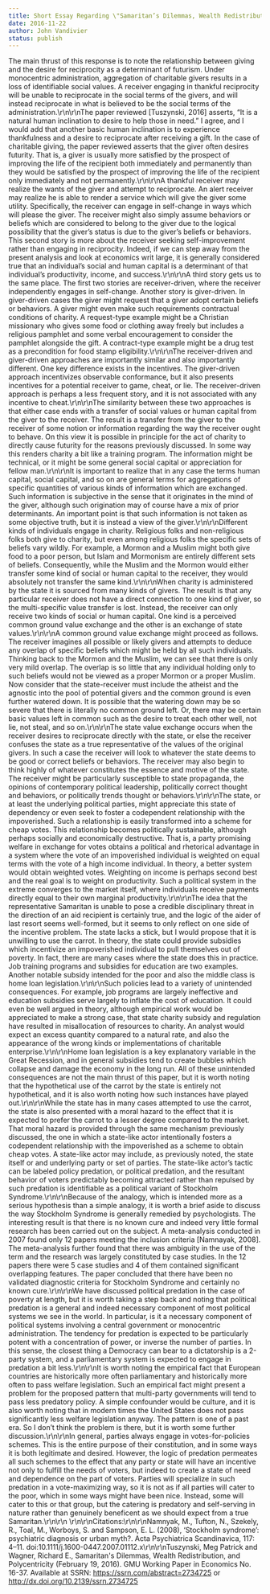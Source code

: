```yaml
---
title: Short Essay Regarding \"Samaritan’s Dilemmas, Wealth Redistribution, and Polycentricity\"
date: 2016-11-22
author: John Vandivier
status: publish
---
```


The main thrust of this response is to note the relationship between giving and the desire for reciprocity as a determinant of futurism. Under monocentric administration, aggregation of charitable givers results in a loss of identifiable social values. A receiver engaging in thankful reciprocity will be unable to reciprocate in the social terms of the givers, and will instead reciprocate in what is believed to be the social terms of the administration.\r\n\r\nThe paper reviewed [Tuszynski, 2016] asserts, “It is a natural human inclination to desire to help those in need.” I agree, and I would add that another basic human inclination is to experience thankfulness and a desire to reciprocate after receiving a gift. In the case of charitable giving, the paper reviewed asserts that the giver often desires futurity. That is, a giver is usually more satisfied by the prospect of improving the life of the recipient both immediately and permanently than they would be satisfied by the prospect of improving the life of the recipient only immediately and not permanently.\r\n\r\nA thankful receiver may realize the wants of the giver and attempt to reciprocate. An alert receiver may realize he is able to render a service which will give the giver some utility. Specifically, the receiver can engage in self-change in ways which will please the giver. The receiver might also simply assume behaviors or beliefs which are considered to belong to the giver due to the logical possibility that the giver’s status is due to the giver’s beliefs or behaviors. This second story is more about the receiver seeking self-improvement rather than engaging in reciprocity. Indeed, if we can step away from the present analysis and look at economics writ large, it is generally considered true that an individual’s social and human capital is a determinant of that individual’s productivity, income, and success.\r\n\r\nA third story gets us to the same place. The first two stories are receiver-driven, where the receiver independently engages in self-change. Another story is giver-driven. In giver-driven cases the giver might request that a giver adopt certain beliefs or behaviors. A giver might even make such requirements contractual conditions of charity. A request-type example might be a Christian missionary who gives some food or clothing away freely but includes a religious pamphlet and some verbal encouragement to consider the pamphlet alongside the gift. A contract-type example might be a drug test as a precondition for food stamp eligibility.\r\n\r\nThe receiver-driven and giver-driven approaches are importantly similar and also importantly different. One key difference exists in the incentives. The giver-driven approach incentivizes observable conformance, but it also presents incentives for a potential receiver to game, cheat, or lie. The receiver-driven approach is perhaps a less frequent story, and it is not associated with any incentive to cheat.\r\n\r\nThe similarity between these two approaches is that either case ends with a transfer of social values or human capital from the giver to the receiver. The result is a transfer from the giver to the receiver of some notion or information regarding the way the receiver ought to behave. On this view it is possible in principle for the act of charity to directly cause futurity for the reasons previously discussed. In some way this renders charity a bit like a training program. The information might be technical, or it might be some general social capital or appreciation for fellow man.\r\n\r\nIt is important to realize that in any case the terms human capital, social capital, and so on are general terms for aggregations of specific quantities of various kinds of information which are exchanged. Such information is subjective in the sense that it originates in the mind of the giver, although such origination may of course have a mix of prior determinants. An important point is that such information is not taken as some objective truth, but it is instead a view of the giver.\r\n\r\nDifferent kinds of individuals engage in charity. Religious folks and non-religious folks both give to charity, but even among religious folks the specific sets of beliefs vary wildly. For example, a Mormon and a Muslim might both give food to a poor person, but Islam and Mormonism are entirely different sets of beliefs. Consequently, while the Muslim and the Mormon would either transfer some kind of social or human capital to the receiver, they would absolutely not transfer the same kind.\r\n\r\nWhen charity is administered by the state it is sourced from many kinds of givers. The result is that any particular receiver does not have a direct connection to one kind of giver, so the multi-specific value transfer is lost. Instead, the receiver can only receive two kinds of social or human capital. One kind is a perceived common ground value exchange and the other is an exchange of state values.\r\n\r\nA common ground value exchange might proceed as follows. The receiver imagines all possible or likely givers and attempts to deduce any overlap of specific beliefs which might be held by all such individuals. Thinking back to the Mormon and the Muslim, we can see that there is only very mild overlap. The overlap is so little that any individual holding only to such beliefs would not be viewed as a proper Mormon or a proper Muslim. Now consider that the state-receiver must include the atheist and the agnostic into the pool of potential givers and the common ground is even further watered down. It is possible that the watering down may be so severe that there is literally no common ground left. Or, there may be certain basic values left in common such as the desire to treat each other well, not lie, not steal, and so on.\r\n\r\nThe state value exchange occurs when the receiver desires to reciprocate directly with the state, or else the receiver confuses the state as a true representative of the values of the original givers. In such a case the receiver will look to whatever the state deems to be good or correct beliefs or behaviors. The receiver may also begin to think highly of whatever constitutes the essence and motive of the state. The receiver might be particularly susceptible to state propaganda, the opinions of contemporary political leadership, politically correct thought and behaviors, or politically trends thought or behaviors.\r\n\r\nThe state, or at least the underlying political parties, might appreciate this state of dependency or even seek to foster a codependent relationship with the impoverished. Such a relationship is easily transformed into a scheme for cheap votes. This relationship becomes politically sustainable, although perhaps socially and economically destructive. That is, a party promising welfare in exchange for votes obtains a political and rhetorical advantage in a system where the vote of an impoverished individual is weighted on equal terms with the vote of a high income individual. In theory, a better system would obtain weighted votes. Weighting on income is perhaps second best and the real goal is to weight on productivity. Such a political system in the extreme converges to the market itself, where individuals receive payments directly equal to their own marginal productivity.\r\n\r\nThe idea that the representative Samaritan is unable to pose a credible disciplinary threat in the direction of an aid recipient is certainly true, and the logic of the aider of last resort seems well-formed, but it seems to only reflect on one side of the incentive problem. The state lacks a stick, but I would propose that it is unwilling to use the carrot. In theory, the state could provide subsidies which incentivize an impoverished individual to pull themselves out of poverty. In fact, there are many cases where the state does this in practice. Job training programs and subsidies for education are two examples. Another notable subsidy intended for the poor and also the middle class is home loan legislation.\r\n\r\nSuch policies lead to a variety of unintended consequences. For example, job programs are largely ineffective and education subsidies serve largely to inflate the cost of education. It could even be well argued in theory, although empirical work would be appreciated to make a strong case, that state charity subsidy and regulation have resulted in misallocation of resources to charity. An analyst would expect an excess quantity compared to a natural rate, and also the appearance of the wrong kinds or implementations of charitable enterprise.\r\n\r\nHome loan legislation is a key explanatory variable in the Great Recession, and in general subsidies tend to create bubbles which collapse and damage the economy in the long run. All of these unintended consequences are not the main thrust of this paper, but it is worth noting that the hypothetical use of the carrot by the state is entirely not hypothetical, and it is also worth noting how such instances have played out.\r\n\r\nWhile the state has in many cases attempted to use the carrot, the state is also presented with a moral hazard to the effect that it is expected to prefer the carrot to a lesser degree compared to the market. That moral hazard is provided through the same mechanism previously discussed, the one in which a state-like actor intentionally fosters a codependent relationship with the impoverished as a scheme to obtain cheap votes. A state-like actor may include, as previously noted, the state itself or and underlying party or set of parties. The state-like actor’s tactic can be labeled policy predation, or political predation, and the resultant behavior of voters predictably becoming attracted rather than repulsed by such predation is identifiable as a political variant of Stockholm Syndrome.\r\n\r\nBecause of the analogy, which is intended more as a serious hypothesis than a simple analogy, it is worth a brief aside to discuss the way Stockholm Syndrome is generally remedied by psychologists. The interesting result is that there is no known cure and indeed very little formal research has been carried out on the subject. A meta-analysis conducted in 2007 found only 12 papers meeting the inclusion criteria [Namnayak, 2008]. The meta-analysis further found that there was ambiguity in the use of the term and the research was largely constituted by case studies. In the 12 papers there were 5 case studies and 4 of them contained significant overlapping features. The paper concluded that there have been no validated diagnostic criteria for Stockholm Syndrome and certainly no known cure.\r\n\r\nWe have discussed political predation in the case of poverty at length, but it is worth taking a step back and noting that political predation is a general and indeed necessary component of most political systems we see in the world. In particular, is it a necessary component of political systems involving a central government or monocentric administration. The tendency for predation is expected to be particularly potent with a concentration of power, or inverse the number of parties. In this sense, the closest thing a Democracy can bear to a dictatorship is a 2-party system, and a parliamentary system is expected to engage in predation a bit less.\r\n\r\nIt is worth noting the empirical fact that European countries are historically more often parliamentary and historically more often to pass welfare legislation. Such an empirical fact might present a problem for the proposed pattern that multi-party governments will tend to pass less predatory policy. A simple confounder would be culture, and it is also worth noting that in modern times the United States does not pass significantly less welfare legislation anyway. The pattern is one of a past era. So I don’t think the problem is there, but it is worth some further discussion.\r\n\r\nIn general, parties always engage in votes-for-policies schemes. This is the entire purpose of their constitution, and in some ways it is both legitimate and desired. However, the logic of predation permeates all such schemes to the effect that any party or state will have an incentive not only to fulfill the needs of voters, but indeed to create a state of need and dependence on the part of voters. Parties will specialize in such predation in a vote-maximizing way, so it is not as if all parties will cater to the poor, which in some ways might have been nice. Instead, some will cater to this or that group, but the catering is predatory and self-serving in nature rather than genuinely beneficent as we should expect from a true Samaritan.\r\n\r\n&nbsp;\r\n\r\nCitations:\r\n\r\nNamnyak, M., Tufton, N., Szekely, R., Toal, M., Worboys, S. and Sampson, E. L. (2008), ‘Stockholm syndrome’: psychiatric diagnosis or urban myth?. Acta Psychiatrica Scandinavica, 117: 4–11. doi:10.1111/j.1600-0447.2007.01112.x\r\n\r\nTuszynski, Meg Patrick and Wagner, Richard E., Samaritan's Dilemmas, Wealth Redistribution, and Polycentricity (February 19, 2016). GMU Working Paper in Economics No. 16-37. Available at SSRN: https://ssrn.com/abstract=2734725 or http://dx.doi.org/10.2139/ssrn.2734725